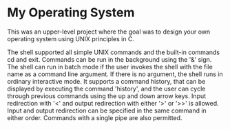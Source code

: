 # My Operating System
 This was an upper-level project where the goal was to design your own operating system using UNIX principles in C.

 The shell supported all simple UNIX commands and the built-in commands cd and exit. Commands can be run in the background using the '&' sign. The shell can run in batch mode if the user invokes the shell with the file name as a command line argument. If there is no argument, the shell runs in ordinary interactive mode. It supports a command history, that can be displayed by executing the command 'history', and the user can cycle through previous commands using the up and down arrow keys. Input redirection with '<' and output redirection with either '>' or '>>' is allowed. Input and output redirection can be specified in the same command in either order. Commands with a single pipe are also permitted.

 
